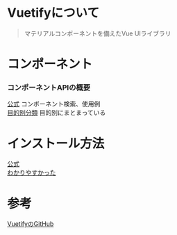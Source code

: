 # Vuetifyについて
>マテリアルコンポーネントを備えたVue UIライブラリ

# コンポーネント
### コンポーネントAPIの概要
[公式](https://vuetifyjs.com/ja/components/api-explorer/)
コンポーネント検索、使用例  
[目的別分類](https://re-engines.com/2019/12/26/vuetify/)
目的別にまとまっている

# インストール方法
[公式](https://vuetifyjs.com/ja/getting-started/quick-start/)  
[わかりやすかった](https://reffect.co.jp/vue/vuetify-first-time)

# 参考
[VuetifyのGitHub](https://github.com/vuetifyjs/vuetify)
